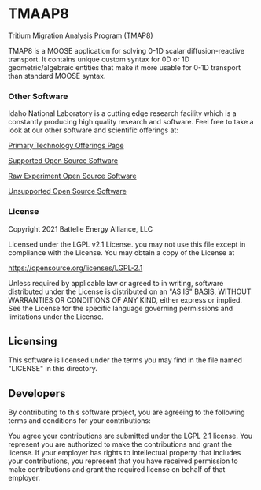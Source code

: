 # TMAAP8
Tritium Migration Analysis Program (TMAP8)

TMAP8 is a MOOSE application for solving 0-1D scalar diffusion-reactive transport. It contains unique custom syntax for 0D or 1D geometric/algebraic entities that make it more usable for 0-1D transport than standard MOOSE syntax.


### Other Software
Idaho National Laboratory is a cutting edge research facility which is a constantly producing high quality research and software. Feel free to take a look at our other software and scientific offerings at:

[Primary Technology Offerings Page](https://www.inl.gov/inl-initiatives/technology-deployment)

[Supported Open Source Software](https://github.com/idaholab)

[Raw Experiment Open Source Software](https://github.com/IdahoLabResearch)

[Unsupported Open Source Software](https://github.com/IdahoLabCuttingBoard)

### License

Copyright 2021 Battelle Energy Alliance, LLC

Licensed under the LGPL v2.1 License.
you may not use this file except in compliance with the License.
You may obtain a copy of the License at

  https://opensource.org/licenses/LGPL-2.1

Unless required by applicable law or agreed to in writing, software
distributed under the License is distributed on an "AS IS" BASIS,
WITHOUT WARRANTIES OR CONDITIONS OF ANY KIND, either express or implied.
See the License for the specific language governing permissions and
limitations under the License.



Licensing
-----
This software is licensed under the terms you may find in the file named "LICENSE" in this directory.


Developers
-----
By contributing to this software project, you are agreeing to the following terms and conditions for your contributions:

You agree your contributions are submitted under the LGPL 2.1 license. You represent you are authorized to make the contributions and grant the license. If your employer has rights to intellectual property that includes your contributions, you represent that you have received permission to make contributions and grant the required license on behalf of that employer.
